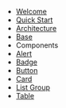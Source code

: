 <!-- docs/_sidebar.md -->

* [Welcome](/)
* [Quick Start](/_quickstart.md)
* [Architecture](/_architecture.md)
* [Base](/base/_base.md "Base")
* Components
* [Alert](/alert/_alert.md)
* [Badge]()
* [Button]()
* [Card]()
* [List Group]()
* [Table]()